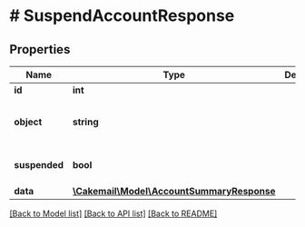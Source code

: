 # # SuspendAccountResponse

## Properties

Name | Type | Description | Notes
------------ | ------------- | ------------- | -------------
**id** | **int** |  | 
**object** | **string** |  | [optional] [default to 'account']
**suspended** | **bool** |  | [optional] [default to true]
**data** | [**\Cakemail\Model\AccountSummaryResponse**](AccountSummaryResponse.md) |  | 

[[Back to Model list]](../../README.md#documentation-for-models) [[Back to API list]](../../README.md#documentation-for-api-endpoints) [[Back to README]](../../README.md)


